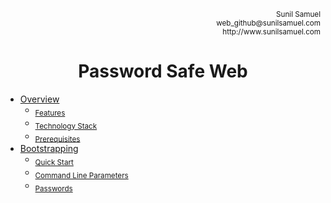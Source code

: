 <p align='right'>
<small>Sunil Samuel<br>
web_github@sunilsamuel.com<br>
http://www.sunilsamuel.com
</small>
</p>

**<h1 align='center'>Password Safe Web</h1>**

<!-- BEGIN HEADERS (copy into root page) -->
* [Overview](/documentation/01.%20Overview.md)
	* <sub>[Features](/documentation/01.%20Overview.md)</sub>
	* <sub>[Technology Stack](/documentation/01.%20Overview.md)</sub>
	* <sub>[Prerequisites](/documentation/01.%20Overview.md)</sub>
* [Bootstrapping](/documentation/02.%20Usage.md)
	* <sub>[Quick Start](/documentation/02.%20Usage.md)</sub>
	* <sub>[Command Line Parameters](/documentation/02.%20Usage.md)</sub>
	* <sub>[Passwords](/documentation/02.%20Usage.md)</sub>
<!-- END HEADERS (copy into root page) -->


